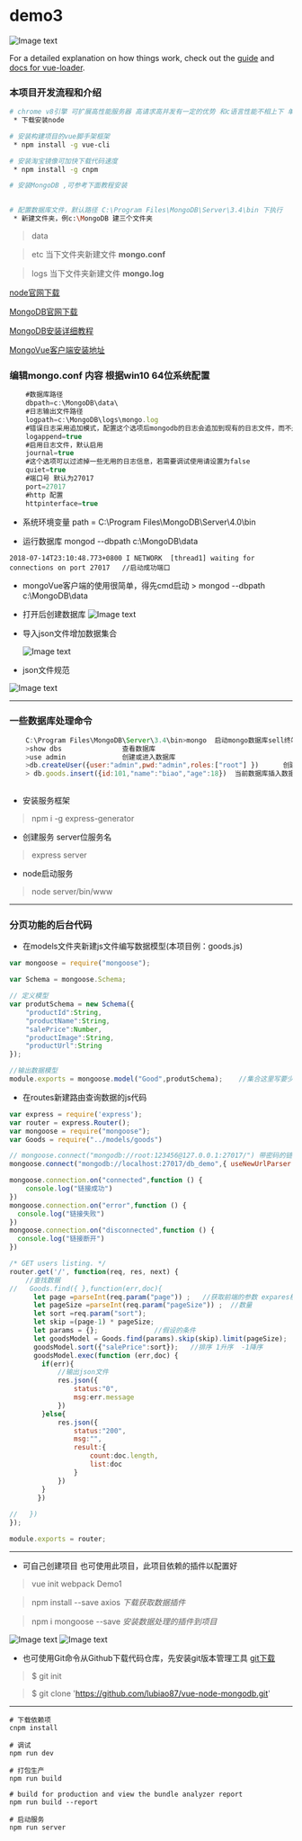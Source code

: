 # demo3
![Image text](https://github.com/lubiao87/img/blob/master/index.png)

For a detailed explanation on how things work, check out the [guide](http://vuejs-templates.github.io/webpack/) and [docs for vue-loader](http://vuejs.github.io/vue-loader).


### 本项目开发流程和介绍

```bash
# chrome v8引擎 可扩展高性能服务器 高请求高并发有一定的优势 和c语言性能不相上下 单线程 js开发后端服务 非阻塞io  common规范
 * 下载安装node 

# 安装构建项目的vue脚手架框架
 * npm install -g vue-cli 

# 安装淘宝镜像可加快下载代码速度 
 * npm install -g cnpm

# 安装MongoDB ,可参考下面教程安装
 

# 配置数据库文件，默认路径 C:\Program Files\MongoDB\Server\3.4\bin 下执行
 * 新建文件夹，例c:\MongoDB 建三个文件夹
 ```
   > data

   > etc   当下文件夹新建文件 **mongo.conf**

   > logs  当下文件夹新建文件 **mongo.log**

[node官网下载](http://nodejs.cn/download/)  

[MongoDB官网下载]( https://www.mongodb.com/download-center#community)  

[MongoDB安装详细教程]( https://www.cnblogs.com/jacksoft/p/6910709.html)  

[MongoVue客户端安装地址]( http://mongovue.software.informer.com/download/)  

### 编辑mongo.conf 内容 根据win10 64位系统配置
```javascript
    #数据库路径  
    dbpath=c:\MongoDB\data\  
    #日志输出文件路径
    logpath=c:\MongoDB\logs\mongo.log
    #错误日志采用追加模式，配置这个选项后mongodb的日志会追加到现有的日志文件，而不是从新创建一个新文件
    logappend=true
    #启用日志文件，默认启用
    journal=true
    #这个选项可以过滤掉一些无用的日志信息，若需要调试使用请设置为false
    quiet=true
    #端口号 默认为27017
    port=27017
    #http 配置
    httpinterface=true
```

 * 系统环境变量
  path = C:\Program Files\MongoDB\Server\4.0\bin

 * 运行数据库 
  mongod --dbpath c:\MongoDB\data 

`
2018-07-14T23:10:48.773+0800 I NETWORK  [thread1] waiting for connections on port 27017   //启动成功端口
`

  * mongoVue客户端的使用很简单，得先cmd启动  > mongod --dbpath c:\MongoDB\data 
  * 打开后创建数据库
     ![Image text](https://github.com/lubiao87/img/blob/master/mongovue1.png)

  * 导入json文件增加数据集合

    ![Image text](https://github.com/lubiao87/img/blob/master/mongo_import.png)
  
  * json文件规范

  ![Image text](https://github.com/lubiao87/img/blob/master/json_files.png)

 ***

  ### 一些数据库处理命令

```javascript
    C:\Program Files\MongoDB\Server\3.4\bin>mongo  启动mongo数据库sell终端	
    >show dbs 				查看数据库   
    >use admin              创建或进入数据库  	
    >db.createUser({user:"admin",pwd:"admin",roles:["root"] })		创建超级管理员					
    > db.goods.insert({id:101,"name":"biao","age":18})	当前数据库插入数据	   	
    
```

 * 安装服务框架
  > npm i -g express-generator

 * 创建服务 server位服务名

 > express server

 * node启动服务

 > node server/bin/www

***

 ### 分页功能的后台代码

 * 在models文件夹新建js文件编写数据模型(本项目例：goods.js)

```javascript
var mongoose = require("mongoose");

var Schema = mongoose.Schema;

// 定义模型
var produtSchema = new Schema({
    "productId":String,
    "productName":String,
    "salePrice":Number,
    "productImage":String,
    "productUrl":String
});

//输出数据模型
module.exports = mongoose.model("Good",produtSchema);    //集合这里写要少个s

```

 * 在routes新建路由查询数据的js代码

```javascript
var express = require('express');
var router = express.Router();
var mongoose = require("mongoose");
var Goods = require("../models/goods")

// mongoose.connect("mongodb://root:123456@127.0.0.1:27017/") 带密码的链接数据库
mongoose.connect("mongodb://localhost:27017/db_demo",{ useNewUrlParser: true });

mongoose.connection.on("connected",function () {
    console.log("链接成功")
})
mongoose.connection.on("error",function () {
  console.log("链接失败")
})
mongoose.connection.on("disconnected",function () {
  console.log("链接断开")
})

/* GET users listing. */
router.get('/', function(req, res, next) {
    //查找数据
//   Goods.find({ },function(err,doc){
      let page =parseInt(req.param("page")) ;   //获取前端的参数 expares框架
      let pageSize =parseInt(req.param("pageSize")) ;  //数量
      let sort =req.param("sort");    
      let skip =(page-1) * pageSize;
      let params = {};              //假设的条件
      let goodsModel = Goods.find(params).skip(skip).limit(pageSize);   //查找所有数据skip()跳过N条
      goodsModel.sort({"salePrice":sort});   //排序 1升序  -1降序
      goodsModel.exec(function (err,doc) { 
        if(err){
            //输出json文件
            res.json({
                status:"0",
                msg:err.message
            })
        }else{
            res.json({
                status:"200",
                msg:"",
                result:{
                    count:doc.length,
                    list:doc
                }
            })
        }
       })
   
//   })
});

module.exports = router;


```

***
 * 可自己创建项目 也可使用此项目，此项目依赖的插件以配置好
  > vue init webpack Demo1 

  > npm install --save axios			*下载获取数据插件*

  > npm i mongoose --save				*安装数据处理的插件到项目*



  ![Image text](https://github.com/lubiao87/img/blob/master/v2.png)
  ![Image text](https://github.com/lubiao87/img/blob/master/v3.png)

  
 * 也可使用Git命令从Github下载代码仓库，先安装git版本管理工具
   [git下载]( https://gitforwindows.org/)

 > $ git init

 > $ git clone 'https://github.com/lubiao87/vue-node-mongodb.git'

***
    # 下载依赖项
    cnpm install

    # 调试
    npm run dev

    # 打包生产
    npm run build

    # build for production and view the bundle analyzer report
    npm run build --report

    # 启动服务
    npm run server




